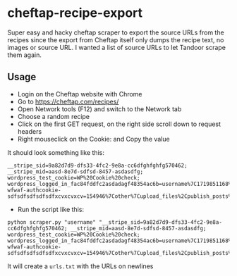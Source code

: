 # cheftap-recipe-export
Super easy and hacky cheftap scraper to export the source URLs from the recipes since the export from Cheftap itself only dumps the recipe text, no images or source URL.
I wanted a list of source URLs to let Tandoor scrape them again.

## Usage

* Login on the Cheftap website with Chrome
* Go to https://cheftap.com/recipes/
* Open Network tools (F12) and switch to the Network tab
* Choose a random recipe
* Click on the first GET request, on the right side scroll down to request headers
* Right mouseclick on the Cookie: and Copy the value

It should look something like this:

```
__stripe_sid=9a82d7d9-dfs33-4fc2-9e8a-cc6dfghfghfg570462; __stripe_mid=aasd-8e7d-sdfsd-8457-asdasdfg; wordpress_test_cookie=WP%20Cookie%20check; wordpress_logged_in_fac84fddfc2asdadagf48354ac6b=username%7C1719851168%sdfaasasf%sdfsdfsvcxvxcvxcv; wfwaf-authcookie-sdfsdfsdfsdfsdfxcvxcvxcv=154946%7Cother%7Cupload_files%2Cpublish_posts%2Cedit_posts%2Cread%xcvxcvsdfas789798789321654968746346
```

* Run the script like this:
```
python scraper.py "username" "__stripe_sid=9a82d7d9-dfs33-4fc2-9e8a-cc6dfghfghfg570462; __stripe_mid=aasd-8e7d-sdfsd-8457-asdasdfg; wordpress_test_cookie=WP%20Cookie%20check; wordpress_logged_in_fac84fddfc2asdadagf48354ac6b=username%7C1719851168%sdfaasasf%sdfsdfsvcxvxcvxcv; wfwaf-authcookie-sdfsdfsdfsdfsdfxcvxcvxcv=154946%7Cother%7Cupload_files%2Cpublish_posts%2Cedit_posts%2Cread%xcvxcvsdfas789798789321654968746346"
```

It will create a `urls.txt` with the URLs on newlines